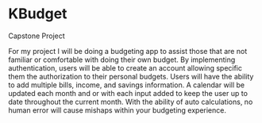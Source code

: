 # KBudget
Capstone Project

For my project I will be doing a budgeting app to assist those that are not familiar or comfortable with doing their own budget. By implementing authentication, users will be able to create an account allowing specific them the authorization to their personal budgets. Users will have the ability to add multiple bills, income, and savings information. A calendar will be updated each month and or with each input added to keep the user up to date throughout the current month. With the ability of auto calculations, no human error will cause mishaps within your budgeting experience.  
